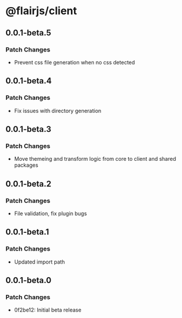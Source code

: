 # @flairjs/client

## 0.0.1-beta.5

### Patch Changes

- Prevent css file generation when no css detected

## 0.0.1-beta.4

### Patch Changes

- Fix issues with directory generation

## 0.0.1-beta.3

### Patch Changes

- Move themeing and transform logic from core to client and shared packages

## 0.0.1-beta.2

### Patch Changes

- File validation, fix plugin bugs

## 0.0.1-beta.1

### Patch Changes

- Updated import path

## 0.0.1-beta.0

### Patch Changes

- 0f2be12: Initial beta release
